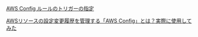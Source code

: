 [AWS Config ルールのトリガーの指定](https://docs.aws.amazon.com/ja_jp/config/latest/developerguide/evaluate-config-rules.html)

[AWSリソースの設定変更履歴を管理する「AWS Config」とは？実際に使用してみた](https://business.ntt-east.co.jp/content/cloudsolution/column-try-26.html)

